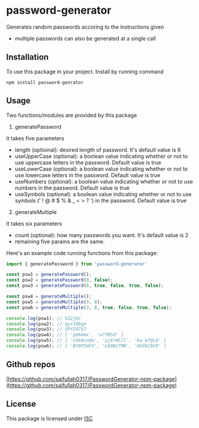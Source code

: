 # password-generator
Generates random passwords accoring to the instructions given
- multiple passwords can also be generated at a single call
## Installation
To use this package in your project. Install by running command

`npm install password-genrator`
## Usage
Two functions/modules are provided by this package

1. generatePassword

It takes five parameters
- length (optioinal): desired length of password. It's default value is 6
- useUpperCase (optional): a boolean value indicating whether or not to use uppercase letters in the password. Default value is true
- useLowerCase (optional): a boolean value indicating whether or not to use lowercase letters in the password. Default value is true
- useNumbers (optional): a boolean value indicating whether or not to use numbers in the password. Default value is true
- useSymbols (optional): a boolean value indicating whether or not to use symbols (' ! @ # $ % & _ < > ? ') in the password. Default value is true

2. generateMultiple

It takes six parameters
- count (optional): how many passwords you want. It's default value is 2
- remaining five params are the same.

Here's an example code running functions from this package:
```javascript
import { generatePassword } from 'password-generator'

const psw1 = generatePassword();
const psw2 = generatePassword(8, false);
const psw3 = generatePassword(8, true, false, true, false);

const psw4 = generateMultiple();
const psw5 = generateMultiple(3, 8);
const psw6 = generateMultiple(3, 8, true, false, true, false);

console.log(psw1); // %32jUc
console.log(psw2); // qyz19bge
console.log(psw3); // 5PYZ47X7
console.log(psw4); // [ 'gQ6mmx', 'w?TBSd' ]
console.log(psw5); // [ 'nSkWin@m', 'yjXrWS?l', 'kw_ef@LH' ]
console.log(psw6); // [ 'BY9P5HFX', 'LK0W1TMR', 'OUVAI9CR' ]

```

## Github repos
[https://github.com/saifullah0317/PasswordGenerator-npm-package](https://github.com/saifullah0317/PasswordGenerator-npm-package)
## License
This package is licensed under [ISC](https://opensource.org/license/isc-license-txt/)
